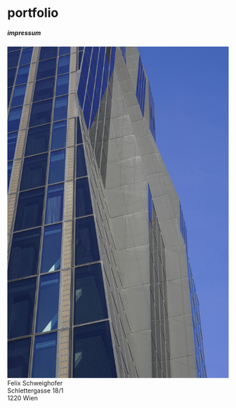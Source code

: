 # portfolio

##### impressum
![DC Tower](./assets/images/DSC4463.png)
Felix Schweighofer  
Schlettergasse 18/1  
1220 Wien  
